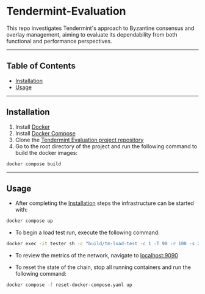 # Tendermint-Evaluation

This repo investigates Tendermint's approach to Byzantine consensus and overlay management, aiming to evaluate its dependability from both functional and performance perspectives.

---

## Table of Contents

- [Installation](#installation)
- [Usage](#usage)

---

## Installation

1. Install [Docker](https://docs.docker.com/get-docker/)
2. Install [Docker Compose](https://docs.docker.com/compose/install/)
3. Clone the [Tendermint Evaluation project repository](https://github.com/GMN177/Tendermint-Evaluation)
4. Go to the root directory of the project and run the following command to build the docker images:

```sh
docker compose build
```

---

## Usage

- After completing the [Installation](#installation) steps the infrastructure can be started with:

```sh
docker compose up
```

- To begin a load test run, execute the following command:

```sh
docker exec -it tester sh -c "build/tm-load-test -c 1 -T 90 -r 100 -s 250 --broadcast-tx-method async --endpoints ws://node0:26657/websocket,ws://node3:26657/websocket"
```

- To review the metrics of the network, navigate to <localhost:9090>

- To reset the state of the chain, stop all running containers and run the following command:

```sh
docker compose -f reset-docker-compose.yaml up
```